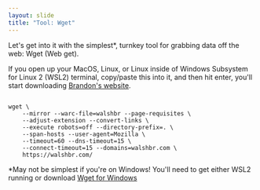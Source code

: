 ```yaml
---
layout: slide
title: "Tool: Wget"
---
```


Let's get into it with the simplest*, turnkey tool for grabbing data off the web: Wget (Web get).

If you open up your MacOS, Linux, or Linux inside of Windows Subsystem for Linux 2 (WSL2) terminal, copy/paste this into it, and then hit enter, you'll start downloading [Brandon's website](https://walshbr.com/).

<pre><code data-trim data-noescape>
wget \
    --mirror --warc-file=walshbr --page-requisites \
    --adjust-extension --convert-links \
    --execute robots=off --directory-prefix=. \
    --span-hosts --user-agent=Mozilla \
    --timeout=60 --dns-timeout=15 \
    --connect-timeout=15 --domains=walshbr.com \
    https://walshbr.com/
</code></pre>

*May not be simplest if you're on Windows! You'll need to get either WSL2 running or download [Wget for Windows](https://gnuwin32.sourceforge.net/packages/wget.htm)